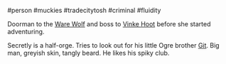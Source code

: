 #person #muckies #tradecitytosh #criminal #fluidity

Doorman to the [Ware Wolf](obsidian://open?vault=World%20Wiki&file=Confederation%20of%20Cernia%2FTradecity%20Tosh%2FMuckies%2FL_The%20Ware%20Wolf) and boss to [Vinke Hoot](obsidian://open?vault=World%20Wiki&file=Z_Player%20Characters%2FPC_Vinke%20Hoot) before she started adventuring.

Secretly is a half-orge. Tries to look out for his little Ogre brother [Git](obsidian://open?vault=World%20Wiki&file=Confederation%20of%20Cernia%2FBlacktower%20Hamlet%2FP_Git).
Big man, greyish skin, tangly beard. He likes his spiky club.